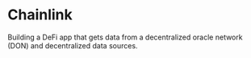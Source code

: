 # Chainlink
Building a DeFi app that gets data from a decentralized oracle network (DON) and decentralized data sources.
